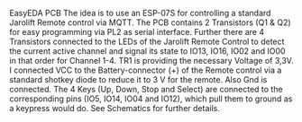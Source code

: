 EasyEDA PCB
The idea is to use an ESP-07S for controlling a standard Jarolift Remote control via MQTT.
The PCB contains 2 Transistors (Q1 & Q2) for easy programming via PL2 as serial interface.
Further there are 4 Transistors connected to the LEDs of the Jarolift Remote Control to detect the current active channel and signal its state to IO13, IO16, IO02 and IO00 in that order for Channel 1-4.
TR1 is providing the necessary Voltage of 3,3V. I connected VCC to the Battery-connector (+) of the Remote control via a standard shotkey diode to reduce it to 3 V for the remote. Also Gnd is connected.
The 4 Keys (Up, Down, Stop and Select) are connected to the corresponding pins (IO5, IO14, IO04 and IO12), which pull them to ground as a keypress would do.
See Schematics for further details.
